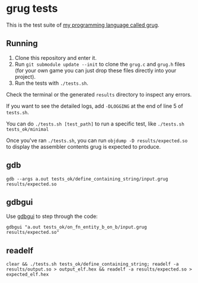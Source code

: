 # grug tests

This is the test suite of [my programming language called grug](https://github.com/MyNameIsTrez/grug/).

## Running

1. Clone this repository and enter it.
2. Run `git submodule update --init` to clone the `grug.c` and `grug.h` files (for your own game you can just drop these files directly into your project).
3. Run the tests with `./tests.sh`.

Check the terminal or the generated `results` directory to inspect any errors.

If you want to see the detailed logs, add `-DLOGGING` at the end of line 5 of `tests.sh`.

You can do `./tests.sh [test_path]` to run a specific test, like `./tests.sh tests_ok/minimal`

Once you've ran `./tests.sh`, you can run `objdump -D results/expected.so` to display the assembler contents grug is expected to produce.

## gdb

`gdb --args a.out tests_ok/define_containing_string/input.grug results/expected.so`

## gdbgui

Use [gdbgui](https://www.gdbgui.com/) to step through the code:

`gdbgui "a.out tests_ok/on_fn_entity_b_on_b/input.grug results/expected.so"`

## readelf

`clear && ./tests.sh tests_ok/define_containing_string; readelf -a results/output.so > output_elf.hex && readelf -a results/expected.so > expected_elf.hex`
